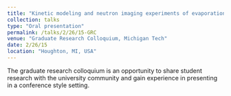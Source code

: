 ```yaml
---
title: "Kinetic modeling and neutron imaging experiments of evaporation in cryogenic propellants"
collection: talks
type: "Oral presentation"
permalink: /talks/2/26/15-GRC
venue: "Graduate Research Colloquium, Michigan Tech"
date: 2/26/15
location: "Houghton, MI, USA"
---
```


The graduate research colloquium is an opportunity to share student research with the university community and gain experience in presenting in a conference style setting.
